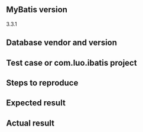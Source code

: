 <!--
❌ 不要在这里问问题❗️
⭕️ 请将您的问题发送到邮件列表
請用英文寫
https://groups.google.com/group/mybatis-user

Question?
======================
Please use the mailing list. http://groups.google.com/group/mybatis-user
Questions on this tracker will be closed without comment.

Bug report?
======================
Please fill out the BUG REPORT FORM below.

To fix a bug, we need to reproduce it first.
And we spend a lot of time just trying to reproduce the reported problem, so please consider creating a failing test case or an com.luo.ibatis project.

- How to create a test case : https://github.com/mybatis/mybatis-3/wiki/Unit-Test
- How to create a good com.luo.ibatis : http://sscce.org
- How to upload your project to GitHub: https://help.github.com/articles/adding-an-existing-project-to-github-using-the-command-line/

Feature request?
=======================
- Please delete the BUG REPORT FORM below and describe the feature.
- It is a good idea to discuss your changes on the mailing list to get feedback from the community. http://groups.google.com/group/mybatis-user
- If you have a patch with unit tests, send a pull request. Please see the wiki page : https://github.com/mybatis/mybatis-3/wiki/Contribute
-->

<!-- BUG REPORT FORM -->

## MyBatis version
3.3.1

## Database vendor and version

## Test case or com.luo.ibatis project

## Steps to reproduce

## Expected result

## Actual result

